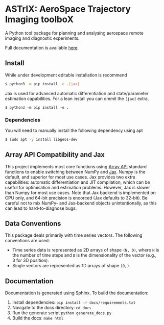 # ASTrIX: AeroSpace Trajectory Imaging toolboX 

A Python tool package for planning and analysing aerospace remote imaging and diagnostic experiments.

Full documentation is available [here](https://andrewjlock.github.io/astrix/).

## Install

While under development editable installation is recommend

```bash
$ python3 -m pip install -e .[jax]
```
Jax is used for advanced automatic differentiation and state/parameter estimation capabilities. 
For a lean install you can ommit the `[jax]` extra,

```bashbash
$ python3 -m pip install -e .
```

### Dependencies

You will need to manually install the following dependency using apt

```bash
$ sudo apt -y install libgeos-dev
```

## Array API Compatibility and Jax

This project implements most core functions using [Array API](https://data-apis.org/array-api/) standard functions to enable switching between NumPy and [Jax](https://jax.readthedocs.io/en/latest/). 
Numpy is the default, and superior for most use cases. 
Jax provides two extra capabilities: automatic differentiation and JIT compilation, which can be useful for optimisation and estimation problems.
However, Jax is slower than Numpy for most use cases. 
Note that Jax backend is implemented on CPU only, and 64-bit precision is encorced (Jax defaults to 32-bit). 
Be careful not to mix NumPy- and Jax-backend objects unintentionally, as this can lead to hard-to-diagnose bugs.


## Data Conventions

This package deals primarily with time series vectors.
The following conventions are used:
- Time series data is represented as 2D arrays of shape `(N, D)`, where `N` is the number of time steps and `D` is the dimensionality of the vector (e.g., 3 for 3D position).
- Single vectors are represented as 1D arrays of shape `(D,)`.


## Documentation

Documentation is generated using Sphinx. To build the documentation:

1. Install dependencies: `pip install -r docs/requirements.txt`
2. Navigate to the docs directory: `cd docs`
3. Run the generate script `python generate_docs.py`
4. Build the docs: `make html`

